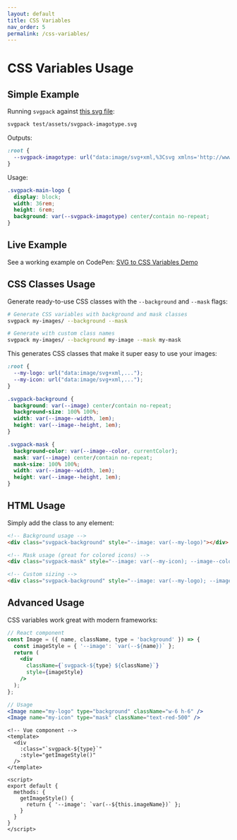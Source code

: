 ```yaml
---
layout: default
title: CSS Variables
nav_order: 5
permalink: /css-variables/
---
```


# CSS Variables Usage

## Simple Example

Running `svgpack` against [this svg file](https://github.com/MarsBased/svgpack/blob/main/test/assets/svgpack-imagotype.svg):

```bash
svgpack test/assets/svgpack-imagotype.svg
```

Outputs:

```css
:root {
  --svgpack-imagotype: url("data:image/svg+xml,%3Csvg xmlns='http://www.w3.org/2000/svg' width='440' height='90' viewBox='0 0 440 90'%3E%3Cg fill='%23EF1625' fill-rule='evenodd'%3E%3Cpath ...");
}
```

Usage:

```css
.svgpack-main-logo {
  display: block;
  width: 36rem;
  height: 6rem;
  background: var(--svgpack-imagotype) center/contain no-repeat;
}
```

## Live Example

See a working example on CodePen: [SVG to CSS Variables Demo](https://codepen.io/JavierArtero/pen/JoGEeBq)

## CSS Classes Usage

Generate ready-to-use CSS classes with the `--background` and `--mask` flags:

```bash
# Generate CSS variables with background and mask classes
svgpack my-images/ --background --mask

# Generate with custom class names
svgpack my-images/ --background my-image --mask my-mask
```

This generates CSS classes that make it super easy to use your images:

```css
:root {
  --my-logo: url("data:image/svg+xml,...");
  --my-icon: url("data:image/svg+xml,...");
}

.svgpack-background {
  background: var(--image) center/contain no-repeat;
  background-size: 100% 100%;
  width: var(--image--width, 1em);
  height: var(--image--height, 1em);
}

.svgpack-mask {
  background-color: var(--image--color, currentColor);
  mask: var(--image) center/contain no-repeat;
  mask-size: 100% 100%;
  width: var(--image--width, 1em);
  height: var(--image--height, 1em);
}
```

## HTML Usage

Simply add the class to any element:

```html
<!-- Background usage -->
<div class="svgpack-background" style="--image: var(--my-logo)"></div>

<!-- Mask usage (great for colored icons) -->
<div class="svgpack-mask" style="--image: var(--my-icon); --image--color: #ff0000"></div>

<!-- Custom sizing -->
<div class="svgpack-background" style="--image: var(--my-logo); --image--width: 2em; --image--height: 2em"></div>
```

## Advanced Usage

CSS variables work great with modern frameworks:

```jsx
// React component
const Image = ({ name, className, type = 'background' }) => {
  const imageStyle = { '--image': `var(--${name})` };
  return (
    <div 
      className={`svgpack-${type} ${className}`}
      style={imageStyle}
    />
  );
};

// Usage
<Image name="my-logo" type="background" className="w-6 h-6" />
<Image name="my-icon" type="mask" className="text-red-500" />
```

```vue
<!-- Vue component -->
<template>
  <div 
    :class="`svgpack-${type}`"
    :style="getImageStyle()"
  />
</template>

<script>
export default {
  methods: {
    getImageStyle() {
      return { '--image': `var(--${this.imageName})` };
    }
  }
}
</script>
```
